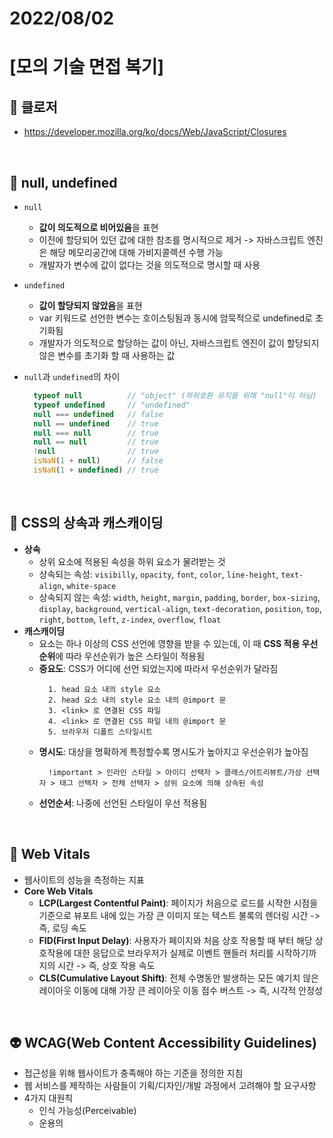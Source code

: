# 2022/08/02

# [모의 기술 면접 복기]

## 🤖 클로저

- https://developer.mozilla.org/ko/docs/Web/JavaScript/Closures  
<br>


## 👾 null, undefined

- `null`
  - **값이 의도적으로 비어있음**을 표현
  - 이전에 할당되어 있던 값에 대한 참조를 명시적으로 제거 -> 자바스크립트 엔진은 해당 메모리공간에 대해 가비지콜렉션 수행 가능
  - 개발자가 변수에 값이 없다는 것을 의도적으로 명시할 때 사용

- `undefined`
  - **값이 할당되지 않았음**을 표현
  - var 키워드로 선언한 변수는 호이스팅됨과 동시에 암묵적으로 undefined로 초기화됨
  - 개발자가 의도적으로 할당하는 값이 아닌, 자바스크립트 엔진이 값이 할당되지 않은 변수를 초기화 할 때 사용하는 값

- `null`과 `undefined`의 차이
  ```javascript
    typeof null          // "object" (하위호환 유지를 위해 "null"이 아님)
    typeof undefined     // "undefined"
    null === undefined   // false
    null == undefined    // true
    null === null        // true
    null == null         // true
    !null                // true
    isNaN(1 + null)      // false
    isNaN(1 + undefined) // true  
  ```
<br>


## 👻 CSS의 상속과 캐스캐이딩

- **상속**
  - 상위 요소에 적용된 속성을 하위 요소가 물려받는 것
  - 상속되는 속성: `visibilly`, `opacity`, `font`, `color`, `line-height`, `text-align`, `white-space`
  - 상속되지 않는 속성: `width`, `height`, `margin`, `padding`, `border`, `box-sizing`, `display`, `background`, `vertical-align`, `text-decoration`, `position`, `top`, `right`, `bottom`, `left`, `z-index`, `overflow`, `float`
- **캐스캐이딩**
  - 요소는 하나 이상의 CSS 선언에 영향을 받을 수 있는데, 이 때 **CSS 적용 우선순위**에 따라 우선순위가 높은 스타일이 적용됨
  - **중요도**: CSS가 어디에 선언 되었는지에 따라서 우선순위가 달라짐
    ```
      1. head 요소 내의 style 요소
      2. head 요소 내의 style 요소 내의 @import 문
      3. <link> 로 연결된 CSS 파일
      4. <link> 로 연결된 CSS 파일 내의 @import 문
      5. 브라우저 디폴트 스타일시트
    ```
  - **명시도**: 대상을 명확하게 특정할수록 명시도가 높아지고 우선순위가 높아짐
    ```
      !important > 인라인 스타일 > 아이디 선택자 > 클래스/어트리뷰트/가상 선택자 > 태그 선택자 > 전체 선택자 > 상위 요소에 의해 상속된 속성
    ```
  - **선언순서**: 나중에 선언된 스타일이 우선 적용됨  
<br>
    

## 🎃 Web Vitals
- 웹사이트의 성능을 측정하는 지표
- **Core Web Vitals**
  - **LCP(Largest Contentful Paint)**: 페이지가 처음으로 로드를 시작한 시점을 기준으로 뷰포트 내에 있는 가장 큰 이미지 또는 텍스트 불록의 렌더링 시간
    -> 즉, 로딩 속도
  - **FID(First Input Delay)**: 사용자가 페이지와 처음 상호 작용할 때 부터 해당 상호작용에 대한 응답으로 브라우저가 실제로 이벤트 핸들러 처리를 시작하기까지의 시간
    -> 즉, 상호 작용 속도
  - **CLS(Cumulative Layout Shift)**: 전체 수명동안 발생하는 모든 예기치 않은 레이아웃 이동에 대해 가장 큰 레이아웃 이동 점수 버스트
    -> 즉, 시각적 안정성  
<br>
        

## 👽 WCAG(Web Content Accessibility Guidelines)
- 접근성을 위해 웹사이트가 충족해야 하는 기준을 정의한 지침
- 웹 서비스를 제작하는 사람들이 기획/디자인/개발 과정에서 고려해야 할 요구사항
- 4가지 대원칙
  - 인식 가능성(Perceivable)
  - 운용의 
